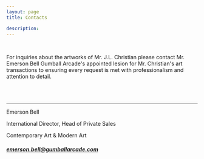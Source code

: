```yaml
---
layout: page
title: Contacts

description:
---
```


<br>

For inquiries about the artworks of Mr. J.L. Christian please contact Mr. Emerson Bell Gumball Arcade's  appointed lesion for Mr. Christian's art transactions to ensuring every request is met with professionalism and attention to detail.

<br>
<br>


---

 Emerson Bell

 International Director, Head of Private Sales
 
 Contemporary Art & Modern Art
##### emerson.bell@gumballarcade.com